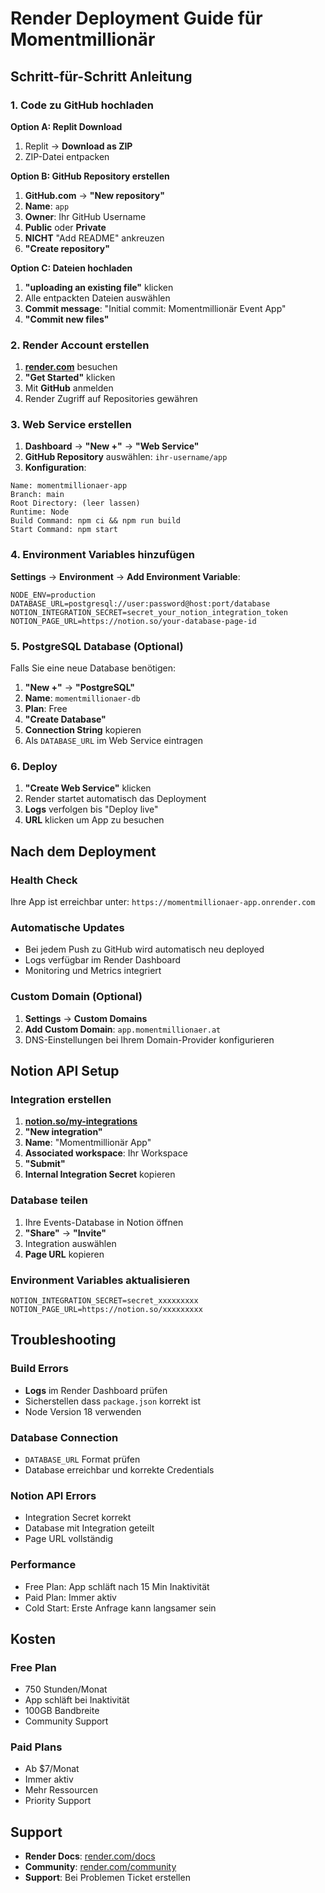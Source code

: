 # Render Deployment Guide für Momentmillionär

## Schritt-für-Schritt Anleitung

### 1. Code zu GitHub hochladen

**Option A: Replit Download**
1. Replit → **Download as ZIP**
2. ZIP-Datei entpacken

**Option B: GitHub Repository erstellen**
1. **GitHub.com** → **"New repository"**
2. **Name**: `app` 
3. **Owner**: Ihr GitHub Username
4. **Public** oder **Private**
5. **NICHT** "Add README" ankreuzen
6. **"Create repository"**

**Option C: Dateien hochladen**
1. **"uploading an existing file"** klicken
2. Alle entpackten Dateien auswählen
3. **Commit message**: "Initial commit: Momentmillionär Event App"
4. **"Commit new files"**

### 2. Render Account erstellen

1. **[render.com](https://render.com)** besuchen
2. **"Get Started"** klicken
3. Mit **GitHub** anmelden
4. Render Zugriff auf Repositories gewähren

### 3. Web Service erstellen

1. **Dashboard** → **"New +"** → **"Web Service"**
2. **GitHub Repository** auswählen: `ihr-username/app`
3. **Konfiguration**:

```
Name: momentmillionaer-app
Branch: main
Root Directory: (leer lassen)
Runtime: Node
Build Command: npm ci && npm run build
Start Command: npm start
```

### 4. Environment Variables hinzufügen

**Settings** → **Environment** → **Add Environment Variable**:

```
NODE_ENV=production
DATABASE_URL=postgresql://user:password@host:port/database
NOTION_INTEGRATION_SECRET=secret_your_notion_integration_token
NOTION_PAGE_URL=https://notion.so/your-database-page-id
```

### 5. PostgreSQL Database (Optional)

Falls Sie eine neue Database benötigen:

1. **"New +"** → **"PostgreSQL"**
2. **Name**: `momentmillionaer-db`
3. **Plan**: Free
4. **"Create Database"**
5. **Connection String** kopieren
6. Als `DATABASE_URL` im Web Service eintragen

### 6. Deploy

1. **"Create Web Service"** klicken
2. Render startet automatisch das Deployment
3. **Logs** verfolgen bis "Deploy live"
4. **URL** klicken um App zu besuchen

## Nach dem Deployment

### Health Check
Ihre App ist erreichbar unter: `https://momentmillionaer-app.onrender.com`

### Automatische Updates
- Bei jedem Push zu GitHub wird automatisch neu deployed
- Logs verfügbar im Render Dashboard
- Monitoring und Metrics integriert

### Custom Domain (Optional)
1. **Settings** → **Custom Domains**
2. **Add Custom Domain**: `app.momentmillionaer.at`
3. DNS-Einstellungen bei Ihrem Domain-Provider konfigurieren

## Notion API Setup

### Integration erstellen
1. **[notion.so/my-integrations](https://notion.so/my-integrations)**
2. **"New integration"**
3. **Name**: "Momentmillionär App"
4. **Associated workspace**: Ihr Workspace
5. **"Submit"**
6. **Internal Integration Secret** kopieren

### Database teilen
1. Ihre Events-Database in Notion öffnen
2. **"Share"** → **"Invite"**
3. Integration auswählen
4. **Page URL** kopieren

### Environment Variables aktualisieren
```
NOTION_INTEGRATION_SECRET=secret_xxxxxxxxx
NOTION_PAGE_URL=https://notion.so/xxxxxxxxx
```

## Troubleshooting

### Build Errors
- **Logs** im Render Dashboard prüfen
- Sicherstellen dass `package.json` korrekt ist
- Node Version 18 verwenden

### Database Connection
- `DATABASE_URL` Format prüfen
- Database erreichbar und korrekte Credentials

### Notion API Errors
- Integration Secret korrekt
- Database mit Integration geteilt
- Page URL vollständig

### Performance
- Free Plan: App schläft nach 15 Min Inaktivität
- Paid Plan: Immer aktiv
- Cold Start: Erste Anfrage kann langsamer sein

## Kosten

### Free Plan
- 750 Stunden/Monat
- App schläft bei Inaktivität
- 100GB Bandbreite
- Community Support

### Paid Plans
- Ab $7/Monat
- Immer aktiv
- Mehr Ressourcen
- Priority Support

## Support

- **Render Docs**: [render.com/docs](https://render.com/docs)
- **Community**: [render.com/community](https://render.com/community)
- **Support**: Bei Problemen Ticket erstellen